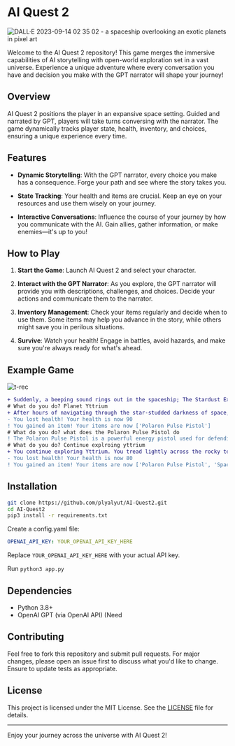 


# AI Quest 2
![DALL·E 2023-09-14 02 35 02 - a spaceship overlooking an exotic planets in pixel art](https://github.com/plyalyut/ai-quest2/assets/22432684/636d7400-1ea1-4ca9-8f5d-e6c37574747d)

Welcome to the AI Quest 2 repository! This game merges the immersive capabilities of AI storytelling with open-world exploration set in a vast universe. Experience a unique adventure where every conversation you have and decision you make with the GPT narrator will shape your journey!

## Overview

AI Quest 2 positions the player in an expansive space setting. Guided and narrated by GPT, players will take turns conversing with the narrator. The game dynamically tracks player state, health, inventory, and choices, ensuring a unique experience every time.

## Features
  
- **Dynamic Storytelling**: With the GPT narrator, every choice you make has a consequence. Forge your path and see where the story takes you.
  
- **State Tracking**: Your health and items are crucial. Keep an eye on your resources and use them wisely on your journey.

- **Interactive Conversations**: Influence the course of your journey by how you communicate with the AI. Gain allies, gather information, or make enemies—it's up to you!

## How to Play

1. **Start the Game**: Launch AI Quest 2 and select your character.
  
2. **Interact with the GPT Narrator**: As you explore, the GPT narrator will provide you with descriptions, challenges, and choices. Decide your actions and communicate them to the narrator.
  
3. **Inventory Management**: Check your items regularly and decide when to use them. Some items may help you advance in the story, while others might save you in perilous situations.
  
4. **Survive**: Watch your health! Engage in battles, avoid hazards, and make sure you're always ready for what's ahead.

## Example Game

![t-rec](https://github.com/plyalyut/ai-quest2/assets/22432684/07381547-c19f-4deb-a42d-979e32265f99)

```diff
+ Suddenly, a beeping sound rings out in the spaceship; The Stardust Explorer's fuel tank is almost empty. You spot two nearby planets through the window. One is Planet Xenon, which is known for an abundant supply of fuel but frequented by space pirates. The other is safer, the misty Planet Yttrium but you're not sure if there's enough fuel. If you're fortunate, there might be some discarded medkits or tools on either planet. Which planet do you visit? Planet Xenon (known to be dangerous) or Planet Yttrium (safer but uncertain fuel supply)?
# What do you do? Planet Yttrium
+ After hours of navigating through the star-studded darkness of space, you finally reach the Planet Yttrium. It's a beaten up, rocky terrain filled with old remnants of a long-lost civilization. As you explore, you trip over an object embedded in the dirt and you lose some health. Upon closer inspection, you realize it's a 'Polaron Pulse Pistol', an ancient yet trusted weapon.
- You lost health! Your health is now 90
! You gained an item! Your items are now ['Polaron Pulse Pistol']
# What do you do? what does the Polaron Pulse Pistol do 
! The Polaron Pulse Pistol is a powerful energy pistol used for defending against alien threats. It shoots a pulse of polaron particles that can stun or incapacitate most creatures and harm mechanical devices. Use it wisely as it carries a limited amount of charges.
# What do you do? Continue explroing yttrium
+ You continue exploring Yttrium. You tread lightly across the rocky terrain, eyes warily scoping the ever-watchful twilight. As you press on, you trip over a hidden trap. The result is a fall into a shallow canyon, scrapping your elbow in the process. On a bright side, you find a half-buried item next to you.
- You lost health! Your health is now 80
! You gained an item! Your items are now ['Polaron Pulse Pistol', 'Space Compass']
```

## Installation



```bash
git clone https://github.com/plyalyut/AI-Quest2.git
cd AI-Quest2
pip3 install -r requirements.txt
```

Create a config.yaml file:
```yaml
OPENAI_API_KEY: YOUR_OPENAI_API_KEY_HERE
```
Replace `YOUR_OPENAI_API_KEY_HERE` with your actual API key.

Run 
`python3 app.py`

## Dependencies

- Python 3.8+
- OpenAI GPT (via OpenAI API) (Need 

## Contributing

Feel free to fork this repository and submit pull requests. For major changes, please open an issue first to discuss what you'd like to change. Ensure to update tests as appropriate.

## License

This project is licensed under the MIT License. See the [LICENSE](LICENSE) file for details.

---

Enjoy your journey across the universe with AI Quest 2!
